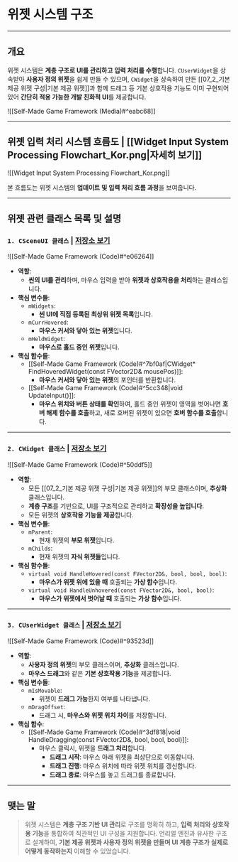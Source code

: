 # **위젯 시스템 구조**
---
## **개요**
위젯 시스템은 **계층 구조로 UI를 관리하고 입력 처리를 수행**합니다. `CUserWidget`을 상속받아 **사용자 정의 위젯**을 쉽게 만들 수 있으며, `CWidget`을 상속하여 만든 [[07_2_기본 제공 위젯 구성|기본 제공 위젯]]과 함께 드래그 등 기본 상호작용 기능도 이미 구현되어 있어 **간단히 적용 가능한 개발 친화적 UI**를 제공합니다.

![[Self-Made Game Framework (Media)#^eabc68]]

---
## **위젯 입력 처리 시스템 흐름도 | [[Widget Input System Processing Flowchart_Kor.png|자세히 보기]]**
![[Widget Input System Processing Flowchart_Kor.png]]

본 흐름도는 위젯 시스템의 **업데이트 및 입력 처리 흐름 과정**을 보여줍니다.

---
## **위젯 관련 클래스 목록 및 설명**
### `1. CSceneUI 클래스` | [**저장소 보기**](https://github.com/Woo95/SDL2_Game_Framework/blob/main/Template/Client/Include/Scene/Extension/SceneUI.h)
![[Self-Made Game Framework (Code)#^e06264]]
- **역할**:
    - **씬의 UI를 관리**하며, 마우스 입력을 받아 **위젯과 상호작용을 처리**하는 클래스입니다.
- **핵심 변수들**:
    - `mWidgets`:
	    - **씬 UI에 직접 등록된 최상위 위젯 목록**입니다.
    - `mCurrHovered`:
	    - **마우스 커서와 닿아 있는 위젯**입니다.
    - `mHeldWidget`:
	    - **마우스로 홀드 중인 위젯**입니다.
- **핵심 함수들**:
	- [[Self-Made Game Framework (Code)#^7bf0af|CWidget* FindHoveredWidget(const FVector2D& mousePos)]]:
		- **마우스 커서와 닿아 있는 위젯**의 포인터를 반환합니다.
	- [[Self-Made Game Framework (Code)#^5cc348|void UpdateInput()]]:
		- **마우스 위치와 버튼 상태를 확인**하여, 홀드 중인 위젯이 영역을 벗어나면 **호버 해제 함수를 호출**하고, 새로 호버된 위젯이 있으면 **호버 함수를 호출**합니다.

---
### `2. CWidget 클래스` | [**저장소 보기**](https://github.com/Woo95/SDL2_Game_Framework/blob/main/Template/Client/Include/Widget/Widget.h)
![[Self-Made Game Framework (Code)#^50ddf5]]
- **역할**:
	- 모든 [[07_2_기본 제공 위젯 구성|기본 제공 위젯]]의 부모 클래스이며, **추상화** 클래스입니다.
	- **계층 구조**를 기반으로, UI를 구조적으로 관리하고 **확장성을 높입니다**.
	- 모든 위젯의 **상호작용 기능을 제공**합니다.
- **핵심 변수들**:
	- `mParent`:
		- 현재 위젯의 **부모 위젯**입니다.
	- `mChilds`:
		- 현재 위젯의 **자식 위젯들**입니다.
- **핵심 함수들**:
	- `virtual void HandleHovered(const FVector2D&, bool, bool, bool)`:
		- **마우스가 위젯 위에 있을 때** 호출되는 **가상 함수**입니다.
	- `virtual void HandleUnhovered(const FVector2D&, bool, bool)`:
		- **마우스가 위젯에서 벗어날 때** 호출되는 **가상 함수**입니다.

---
### `3. CUserWidget 클래스` | [**저장소 보기**](https://github.com/Woo95/SDL2_Game_Framework/blob/main/Template/Client/Include/Widget/UserWidget.h)
![[Self-Made Game Framework (Code)#^93523d]]
- **역할**:
	- **사용자 정의 위젯**의 부모 클래스이며, **추상화** 클래스입니다.
	- **마우스 드래그**와 같은 **기본 상호작용 기능**을 제공합니다.
- **핵심 변수들**:
	- `mIsMovable`:
		- 위젯이 **드래그 가능**한지 여부를 나타냅니다.
	- `mDragOffset`:
		- 드래그 시, **마우스와 위젯 위치 차이**를 저장합니다.
- **핵심 함수**:
	- [[Self-Made Game Framework (Code)#^3df818|void HandleDragging(const FVector2D&, bool, bool, bool)]]:
		- 마우스 클릭시, 위젯을 **드래그 처리**합니다.
			- **드래그 시작**: 마우스 아래 위젯을 최상단으로 이동합니다.
			- **드래그 진행**: 마우스 위치에 따라 위젯 위치를 갱신합니다.
			- **드래그 종료**: 마우스를 놓고 드래그를 종료합니다.

---
## **맺는 말**
> 위젯 시스템은 **계층 구조 기반 UI 관리**로 구조를 명확히 하고, **입력 처리와 상호작용 기능**을 통합하여 직관적인 UI 구성을 지원합니다. 언리얼 엔진과 유사한 구조로 설계하여, **기본 제공 위젯과 사용자 정의 위젯을 만들며 UI 계층 구조가 실제로 어떻게 동작하는지** 이해할 수 있었습니다.